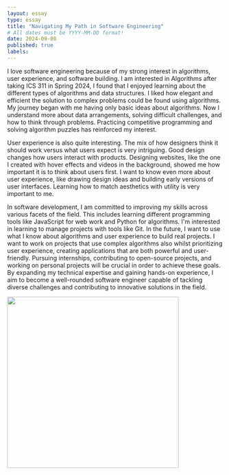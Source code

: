 ```yaml
---
layout: essay
type: essay
title: "Navigating My Path in Software Engineering"
# All dates must be YYYY-MM-DD format!
date: 2024-09-08
published: true
labels:
---
```


I love software engineering because of my strong interest in algorithms, user experience, and software building. I am interested in Algorithms after taking ICS 311 in Spring 2024, I found that I enjoyed learning about the different types of algorithms and data structures. I liked how elegant and efficient the solution to complex problems could be found using algorithms. My journey began with me having only basic ideas about algorithms. Now I understand more about data arrangements, solving difficult challenges, and how to think through problems. Practicing competitive programming and solving algorithm puzzles has reinforced my interest.

User experience is also quite interesting. The mix of how designers think it should work versus what users expect is very intriguing. Good design changes how users interact with products. Designing websites, like the one I created with hover effects and videos in the background, showed me how important it is to think about users first. I want to know even more about user experience, like drawing design ideas and building early versions of user interfaces. Learning how to match aesthetics with utility is very important to me.

In software development, I am committed to improving my skills across various facets of the field. This includes learning different programming tools like JavaScript for web work and Python for algorithms. I'm interested in learning to manage projects with tools like Git. In the future, I want to use what I know about algorithms and user experience to build real projects. I want to work on projects that use complex algorithms also whilst prioritizing user experience, creating applications that are both powerful and user-friendly. Pursuing internships, contributing to open-source projects, and working on personal projects will be crucial in order to achieve these goals. By expanding my technical expertise and gaining hands-on experience, I aim to become a well-rounded software engineer capable of tackling diverse challenges and contributing to innovative solutions in the field.

<img width="400px" img class="img-fluid" src="../img/vacay/IMG_6970.png">

